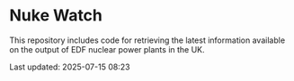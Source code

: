# Nuke Watch

This repository includes code for retrieving the latest information available on the output of EDF nuclear power plants in the UK.

Last updated: 2025-07-15 08:23